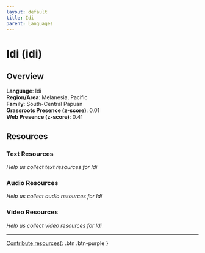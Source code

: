 ```yaml
---
layout: default
title: Idi
parent: Languages
---
```


# Idi (idi)

## Overview

**Language**: Idi  
**Region/Area**: Melanesia, Pacific  
**Family**: South-Central Papuan  
**Grassroots Presence (z-score)**: 0.01  
**Web Presence (z-score)**: 0.41  

## Resources

### Text Resources
*Help us collect text resources for Idi*

### Audio Resources
*Help us collect audio resources for Idi*

### Video Resources
*Help us collect video resources for Idi*

---

[Contribute resources](https://forms.office.com/e/1SfLJx3u1r){: .btn .btn-purple }
